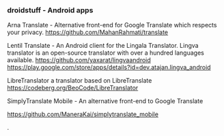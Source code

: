 ### droidstuff - Android apps

Arna Translate - Alternative front-end for Google Translate which respects your privacy. 
https://github.com/MahanRahmati/translate


Lentil Translate - An Android client for the Lingala Translator. Lingva translator is an open-source translator with over a hundred languages available.
https://github.com/yaxarat/lingvaandroid
https://play.google.com/store/apps/details?id=dev.atajan.lingva_android

LibreTranslator a translator based on LibreTranslate
https://codeberg.org/BeoCode/LibreTranslator

SimplyTranslate Mobile - An alternative front-end to Google Translate

https://github.com/ManeraKai/simplytranslate_mobile



.
